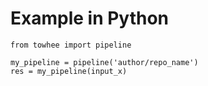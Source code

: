 # Example in Python

```
from towhee import pipeline

my_pipeline = pipeline('author/repo_name')
res = my_pipeline(input_x)
```
